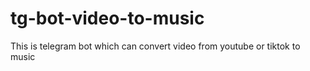 # tg-bot-video-to-music
This is telegram bot which can convert video from youtube or tiktok to music
